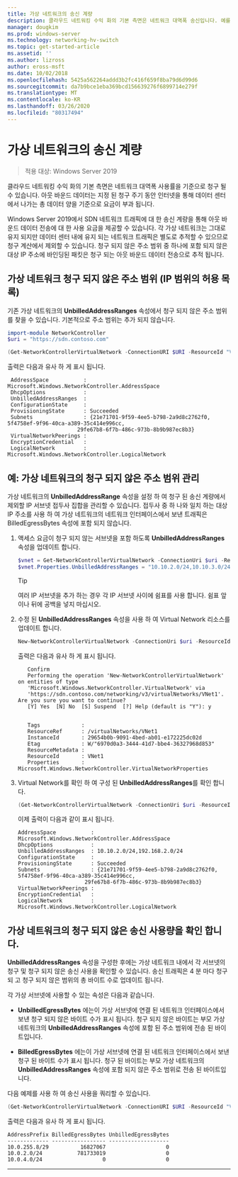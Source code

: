 ```yaml
---
title: 가상 네트워크의 송신 계량
description: 클라우드 네트워킹 수익 화의 기본 측면은 네트워크 대역폭 송신입니다. 예를 들어 Microsoft Azure 비즈니스 모델의 아웃 바운드 데이터 전송입니다. 아웃 바운드 데이터는 지정 된 청구 주기 동안 인터넷을 통해 Azure 데이터 센터에서 나가는 총 데이터 양을 기준으로 요금이 부과 됩니다.
manager: dougkim
ms.prod: windows-server
ms.technology: networking-hv-switch
ms.topic: get-started-article
ms.assetid: ''
ms.author: lizross
author: eross-msft
ms.date: 10/02/2018
ms.openlocfilehash: 5425a562264addd3b2fc416f659f8ba79d6d99d6
ms.sourcegitcommit: da7b9bce1eba369bcd156639276f6899714e279f
ms.translationtype: MT
ms.contentlocale: ko-KR
ms.lasthandoff: 03/26/2020
ms.locfileid: "80317494"
---
```

# <a name="egress-metering-in-a-virtual-network"></a>가상 네트워크의 송신 계량

>적용 대상: Windows Server 2019


클라우드 네트워킹 수익 화의 기본 측면은 네트워크 대역폭 사용률을 기준으로 청구 될 수 있습니다. 아웃 바운드 데이터는 지정 된 청구 주기 동안 인터넷을 통해 데이터 센터에서 나가는 총 데이터 양을 기준으로 요금이 부과 됩니다.

Windows Server 2019에서 SDN 네트워크 트래픽에 대 한 송신 계량을 통해 아웃 바운드 데이터 전송에 대 한 사용 요금을 제공할 수 있습니다. 각 가상 네트워크는 그대로 유지 되지만 데이터 센터 내에 유지 되는 네트워크 트래픽은 별도로 추적할 수 있으므로 청구 계산에서 제외할 수 있습니다. 청구 되지 않은 주소 범위 중 하나에 포함 되지 않은 대상 IP 주소에 바인딩된 패킷은 청구 되는 아웃 바운드 데이터 전송으로 추적 됩니다.

## <a name="virtual-network-unbilled-address-ranges-whitelist-of-ip-ranges"></a>가상 네트워크 청구 되지 않은 주소 범위 (IP 범위의 허용 목록)

기존 가상 네트워크의 **UnbilledAddressRanges** 속성에서 청구 되지 않은 주소 범위를 찾을 수 있습니다. 기본적으로 주소 범위는 추가 되지 않습니다.

   ```PowerShell
   import-module NetworkController
   $uri = "https://sdn.contoso.com"

   (Get-NetworkControllerVirtualNetwork -ConnectionURI $URI -ResourceId "VNet1").properties
   ```

출력은 다음과 유사 하 게 표시 됩니다.
   ```
    AddressSpace           : Microsoft.Windows.NetworkController.AddressSpace
    DhcpOptions            :
    UnbilledAddressRanges  :
    ConfigurationState     :
    ProvisioningState      : Succeeded
    Subnets                : {21e71701-9f59-4ee5-b798-2a9d8c2762f0, 5f4758ef-9f96-40ca-a389-35c414e996cc,
                         29fe67b8-6f7b-486c-973b-8b9b987ec8b3}
    VirtualNetworkPeerings :
    EncryptionCredential   :
    LogicalNetwork         : Microsoft.Windows.NetworkController.LogicalNetwork
   ```


## <a name="example-manage-the-unbilled-address-ranges-of-a-virtual-network"></a>예: 가상 네트워크의 청구 되지 않은 주소 범위 관리

가상 네트워크의 **UnbilledAddressRange** 속성을 설정 하 여 청구 된 송신 계량에서 제외할 IP 서브넷 접두사 집합을 관리할 수 있습니다.  접두사 중 하 나와 일치 하는 대상 IP 주소를 사용 하 여 가상 네트워크의 네트워크 인터페이스에서 보낸 트래픽은 BilledEgressBytes 속성에 포함 되지 않습니다.

1.  액세스 요금이 청구 되지 않는 서브넷을 포함 하도록 **UnbilledAddressRanges** 속성을 업데이트 합니다.

    ```PowerShell
    $vnet = Get-NetworkControllerVirtualNetwork -ConnectionUri $uri -ResourceID "VNet1"
    $vnet.Properties.UnbilledAddressRanges = "10.10.2.0/24,10.10.3.0/24"
    ```

    >[!TIP]
    >여러 IP 서브넷을 추가 하는 경우 각 IP 서브넷 사이에 쉼표를 사용 합니다.  쉼표 앞 이나 뒤에 공백을 넣지 마십시오.

2.  수정 된 **UnbilledAddressRanges** 속성을 사용 하 여 Virtual Network 리소스를 업데이트 합니다.

    ```PowerShell
    New-NetworkControllerVirtualNetwork -ConnectionUri $uri -ResourceId "VNet1" -Properties $unbilled.Properties -PassInnerException
    ```

    출력은 다음과 유사 하 게 표시 됩니다.
      ```
         Confirm
         Performing the operation 'New-NetworkControllerVirtualNetwork' on entities of type
         'Microsoft.Windows.NetworkController.VirtualNetwork' via
         'https://sdn.contoso.com/networking/v3/virtualNetworks/VNet1'. Are you sure you want to continue?
         [Y] Yes  [N] No  [S] Suspend  [?] Help (default is "Y"): y


         Tags             :
         ResourceRef      : /virtualNetworks/VNet1
         InstanceId       : 29654b0b-9091-4bed-ab01-e172225dc02d
         Etag             : W/"6970d0a3-3444-41d7-bbe4-36327968d853"
         ResourceMetadata :
         ResourceId       : VNet1
         Properties       : Microsoft.Windows.NetworkController.VirtualNetworkProperties
      ```


3. Virtual Network를 확인 하 여 구성 된 **UnbilledAddressRanges**를 확인 합니다.

   ```PowerShell
   (Get-NetworkControllerVirtualNetwork -ConnectionUri $uri -ResourceID "VNet1").properties
   ```

   이제 출력이 다음과 같이 표시 됩니다.
   ```
   AddressSpace           : Microsoft.Windows.NetworkController.AddressSpace
   DhcpOptions            :
   UnbilledAddressRanges  : 10.10.2.0/24,192.168.2.0/24
   ConfigurationState     :
   ProvisioningState      : Succeeded
   Subnets                : {21e71701-9f59-4ee5-b798-2a9d8c2762f0, 5f4758ef-9f96-40ca-a389-35c414e996cc,
                        29fe67b8-6f7b-486c-973b-8b9b987ec8b3}
   VirtualNetworkPeerings :
   EncryptionCredential   :
   LogicalNetwork         : Microsoft.Windows.NetworkController.LogicalNetwork
   ```

## <a name="check-the-billed-the-unbilled-egress-usage-of-a-virtual-network"></a>가상 네트워크의 청구 되지 않은 송신 사용량을 확인 합니다.

**UnbilledAddressRanges** 속성을 구성한 후에는 가상 네트워크 내에서 각 서브넷의 청구 및 청구 되지 않은 송신 사용을 확인할 수 있습니다. 송신 트래픽은 4 분 마다 청구 되 고 청구 되지 않은 범위의 총 바이트 수로 업데이트 됩니다.

각 가상 서브넷에 사용할 수 있는 속성은 다음과 같습니다.

-   **UnbilledEgressBytes** 에는이 가상 서브넷에 연결 된 네트워크 인터페이스에서 보낸 청구 되지 않은 바이트 수가 표시 됩니다. 청구 되지 않은 바이트는 부모 가상 네트워크의 **UnbilledAddressRanges** 속성에 포함 된 주소 범위에 전송 된 바이트입니다.

-   **BilledEgressBytes** 에는이 가상 서브넷에 연결 된 네트워크 인터페이스에서 보낸 청구 된 바이트 수가 표시 됩니다. 청구 된 바이트는 부모 가상 네트워크의 **UnbilledAddressRanges** 속성에 포함 되지 않은 주소 범위로 전송 된 바이트입니다.

다음 예제를 사용 하 여 송신 사용을 쿼리할 수 있습니다.

```PowerShell
(Get-NetworkControllerVirtualNetwork -ConnectionURI $URI -ResourceId "VNet1").properties.subnets.properties | ft AddressPrefix,BilledEgressBytes,UnbilledEgressBytes
```

출력은 다음과 유사 하 게 표시 됩니다.
```
AddressPrefix BilledEgressBytes UnbilledEgressBytes
------------- ----------------- -------------------
10.0.255.8/29          16827067                   0
10.0.2.0/24           781733019                   0
10.0.4.0/24                   0                   0
```


---
